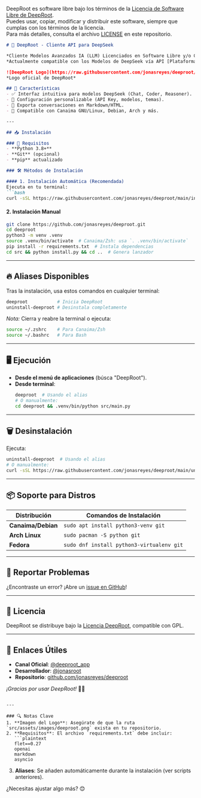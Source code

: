 DeepRoot es software libre bajo los términos de la [Licencia de Software Libre de DeepRoot](LICENSE).  
Puedes usar, copiar, modificar y distribuir este software, siempre que cumplas con los términos de la licencia.  
Para más detalles, consulta el archivo [LICENSE](LICENSE) en este repositorio.



```markdown
# 🌊 DeepRoot - Cliente API para DeepSeek  

*Cliente Modelos Avanzados IA (LLM) Licenciados en Software Libre y/o Código Abierto.*  
*Actualmente compatible con los Modelos de DeepSeek vía API [Plataforma DeepSeek API](https://platform.deepseek.com/)*  

![DeepRoot Logo](https://raw.githubusercontent.com/jonasreyes/deeproot/main/src/assets/images/deeproot.png)  
*Logo oficial de DeepRoot*  

## 🚀 Características  
- ✅ Interfaz intuitiva para modelos DeepSeek (Chat, Coder, Reasoner).  
- 🔄 Configuración personalizable (API Key, modelos, temas).  
- 📂 Exporta conversaciones en Markdown/HTML.  
- 🐧 Compatible con Canaima GNU/Linux, Debian, Arch y más.  

---

## 📥 Instalación  

### 🔧 Requisitos  
- **Python 3.8+**  
- **Git** (opcional)  
- **pip** actualizado  

### 🛠️ Métodos de Instalación  

#### 1. Instalación Automática (Recomendada)  
Ejecuta en tu terminal:  
```bash
curl -sSL https://raw.githubusercontent.com/jonasreyes/deeproot/main/install.sh | bash
```

#### 2. Instalación Manual  
```bash
git clone https://github.com/jonasreyes/deeproot.git
cd deeproot
python3 -m venv .venv
source .venv/bin/activate  # Canaima/Zsh: usa `. .venv/bin/activate`
pip install -r requirements.txt  # Instala dependencias
cd src && python install.py && cd ..  # Genera lanzador
```

---

## 🔥 Aliases Disponibles  
Tras la instalación, usa estos comandos en cualquier terminal:  
```bash
deeproot           # Inicia DeepRoot
uninstall-deeproot # Desinstala completamente
```  
*Nota:* Cierra y reabre la terminal o ejecuta:  
```bash
source ~/.zshrc    # Para Canaima/Zsh
source ~/.bashrc   # Para Bash
```

---

## 🖥️ Ejecución  
- **Desde el menú de aplicaciones** (búsca "DeepRoot").  
- **Desde terminal**:  
  ```bash
  deeproot  # Usando el alias
  # O manualmente:
  cd deeproot && .venv/bin/python src/main.py
  ```

---

## 🗑️ Desinstalación  
Ejecuta:  
```bash
uninstall-deeproot  # Usando el alias
# O manualmente:
curl -sSL https://raw.githubusercontent.com/jonasreyes/deeproot/main/uninstall.sh | bash
```

---

## 📦 Soporte para Distros  
| Distribución       | Comandos de Instalación       |  
|--------------------|-------------------------------|  
| **Canaima/Debian** | `sudo apt install python3-venv git` |  
| **Arch Linux**     | `sudo pacman -S python git`   |  
| **Fedora**         | `sudo dnf install python3-virtualenv git` |  

---

## 🐛 Reportar Problemas  
¿Encontraste un error? ¡Abre un [issue en GitHub](https://github.com/jonasreyes/deeproot/issues)!  

---

## 📜 Licencia  
DeepRoot se distribuye bajo la [Licencia DeepRoot](LICENSE.md), compatible con GPL.  

---

## 🔗 Enlaces Útiles  
- **Canal Oficial**: [@deeproot_app](https://t.me/deeproot_app)  
- **Desarrollador**: [@jonasroot](https://t.me/jonasroot)  
- **Repositorio**: [github.com/jonasreyes/deeproot](https://github.com/jonasreyes/deeproot)  

*¡Gracias por usar DeepRoot!* 🐋💙  
```

---

### 🔍 Notas Clave  
1. **Imagen del Logo**: Asegúrate de que la ruta `src/assets/images/deeproot.png` exista en tu repositorio.  
2. **Requisitos**: El archivo `requirements.txt` debe incluir:  
   ```plaintext
   flet==0.27
   openai
   markdown
   asyncio
   ```  
3. **Aliases**: Se añaden automáticamente durante la instalación (ver scripts anteriores).  

¿Necesitas ajustar algo más? 😊

